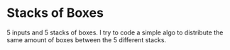 # Stacks of Boxes
5 inputs and 5 stacks of boxes.
I try to code a simple algo to distribute the same amount of boxes between the 5 different stacks.
